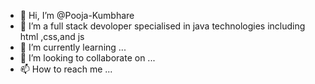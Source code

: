 - 👋 Hi, I’m @Pooja-Kumbhare
- 👀 I’m a full stack devoloper specialised in java technologies including html ,css,and js
- 🌱 I’m currently learning ...
- 💞️ I’m looking to collaborate on ...
- 📫 How to reach me ...

<!---
Pooja-Kumbhare/Pooja-Kumbhare is a ✨ special ✨ repository because its `README.md` (this file) appears on your GitHub profile.
You can click the Preview link to take a look at your changes.
--->
